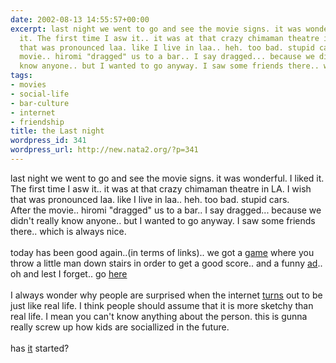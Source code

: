 ```yaml
---
date: 2002-08-13 14:55:57+00:00
excerpt: last night we went to go and see the movie signs. it was wonderful. I liked
  it. The first time I asw it.. it was at that crazy chimaman theatre in LA. I wish
  that was pronounced laa. like I live in laa.. heh. too bad. stupid cars. After the
  movie.. hiromi "dragged" us to a bar.. I say dragged... because we didn't really
  know anyone.. but I wanted to go anyway. I saw some friends there.. whi...
tags:
- movies
- social-life
- bar-culture
- internet
- friendship
title: the Last night
wordpress_id: 341
wordpress_url: http://new.nata2.org/?p=341
---
```


last night we went to go and see the movie signs. it was wonderful. I liked it. The first time I asw it.. it was at that crazy chimaman theatre in LA. I wish that was pronounced laa. like I live in laa.. heh. too bad. stupid cars. <br/>After the movie.. hiromi "dragged" us to a bar.. I say dragged... because we didn't really know anyone.. but I wanted to go anyway. I saw some friends there.. which is always nice.<br/><br/>today has been good again..(in terms of links).. we got a <a href="http://taat.planet-d.net/taat/porrasturvat/">game</a> where you throw a little man down stairs in order to get a good score.. and a funny <a href="http://www.nottingham.ac.uk/~ulzkls/Advertisement.htm">ad</a>.. oh and lest I forget.. go <a href="http://homepage.mac.com/davezilla/">here</a><br/><br/>I always wonder why people are surprised when the internet <a href="http://www.syracuse.com/news/poststandard/index.ssf?/base/news-3/1029230304179082.xml">turns</a> out to be just like real life. I think people should assume that it is more sketchy than real life. I mean you can't know anything about the person. this is gunna really screw up how kids are sociallized in the future. <br/><br/>has <a href="http://www.worldtribune.com/worldtribune/breaking_1.html">it</a> started?